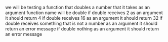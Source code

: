 we will be testing a function that doubles a number that it takes as an argument
function name will be double
if double receives 2 as an argument it should return 4
if double receives 16 as an argument it should return 32
if double receives something that is not a number as an argument it should return an error message
if double nothing as an argument it should return an error message
